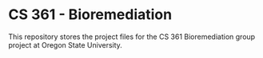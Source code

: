 # CS 361 - Bioremediation

This repository stores the project files for the CS 361 Bioremediation group project at Oregon State University.

